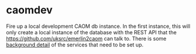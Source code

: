 caomdev
 =======

Fire up a local development CAOM db instance. In the first instance, this will only create a local instance of the database with the REST API that the https://github.com/uksrc/emerlin2caom can talk to. There is some [background detail](detail.md) of the services that need to be set up.

